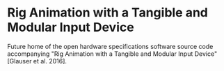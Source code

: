 # Rig Animation with a Tangible and Modular Input Device
Future home of the open hardware specifications software source code accompanying "Rig Animation with a Tangible and Modular Input Device" [Glauser et al. 2016].
